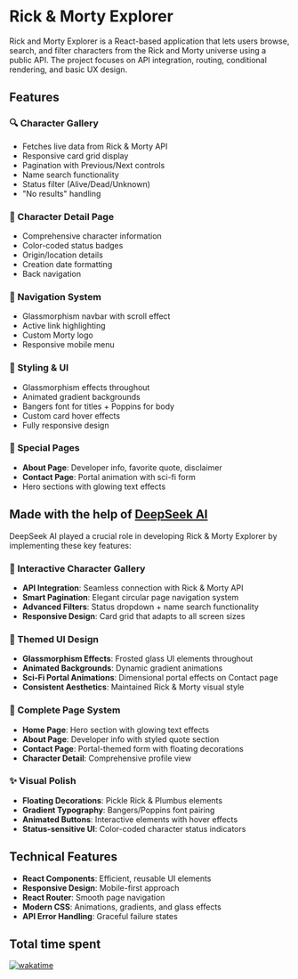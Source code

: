 # Rick & Morty Explorer

Rick and Morty Explorer is a React-based application that lets users browse, search, and filter characters from the Rick and Morty universe using a public API. The project focuses on API integration, routing, conditional rendering, and basic UX design.

## Features

### 🔍 Character Gallery

- Fetches live data from Rick & Morty API
- Responsive card grid display
- Pagination with Previous/Next controls
- Name search functionality
- Status filter (Alive/Dead/Unknown)
- "No results" handling

### 👤 Character Detail Page

- Comprehensive character information
- Color-coded status badges
- Origin/location details
- Creation date formatting
- Back navigation

### 🚀 Navigation System

- Glassmorphism navbar with scroll effect
- Active link highlighting
- Custom Morty logo
- Responsive mobile menu

### 🎨 Styling & UI

- Glassmorphism effects throughout
- Animated gradient backgrounds
- Bangers font for titles + Poppins for body
- Custom card hover effects
- Fully responsive design

### 🌟 Special Pages

- **About Page**: Developer info, favorite quote, disclaimer
- **Contact Page**: Portal animation with sci-fi form
- Hero sections with glowing text effects

## Made with the help of [DeepSeek AI](https://deepseek.com)

DeepSeek AI played a crucial role in developing Rick & Morty Explorer by implementing these key features:

### 🚀 Interactive Character Gallery

- **API Integration**: Seamless connection with Rick & Morty API
- **Smart Pagination**: Elegant circular page navigation system
- **Advanced Filters**: Status dropdown + name search functionality
- **Responsive Design**: Card grid that adapts to all screen sizes

### 🎨 Themed UI Design

- **Glassmorphism Effects**: Frosted glass UI elements throughout
- **Animated Backgrounds**: Dynamic gradient animations
- **Sci-Fi Portal Animations**: Dimensional portal effects on Contact page
- **Consistent Aesthetics**: Maintained Rick & Morty visual style

### 🌟 Complete Page System

- **Home Page**: Hero section with glowing text effects
- **About Page**: Developer info with styled quote section
- **Contact Page**: Portal-themed form with floating decorations
- **Character Detail**: Comprehensive profile view

### ✨ Visual Polish

- **Floating Decorations**: Pickle Rick & Plumbus elements
- **Gradient Typography**: Bangers/Poppins font pairing
- **Animated Buttons**: Interactive elements with hover effects
- **Status-sensitive UI**: Color-coded character status indicators

## Technical Features

- **React Components**: Efficient, reusable UI elements
- **Responsive Design**: Mobile-first approach
- **React Router**: Smooth page navigation
- **Modern CSS**: Animations, gradients, and glass effects
- **API Error Handling**: Graceful failure states

## **Total time spent**

[![wakatime](https://wakatime.com/badge/user/119f505c-cbde-4768-9400-0f9daac44200/project/eadd29c4-72ba-4ada-a1ba-e48c2a4990f6.svg)](https://wakatime.com/badge/user/119f505c-cbde-4768-9400-0f9daac44200/project/eadd29c4-72ba-4ada-a1ba-e48c2a4990f6)

